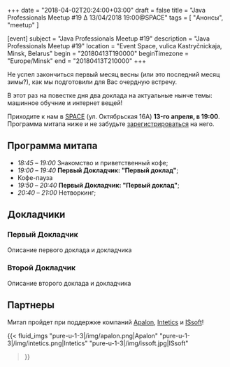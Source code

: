 +++
date = "2018-04-02T20:24:00+03:00"
draft = false
title = "Java Professionals Meetup #19 ∆ 13/04/2018 19:00@SPACE"
tags = [
    "Анонсы", "meetup"
]

[event]
subject = "Java Professionals Meetup #19"
description = "Java Professionals Meetup #19"
location = "Event Space, vulica Kastryčnickaja, Minsk, Belarus"
begin = "20180413T190000"
beginTimezone = "Europe/Minsk"
end = "20180413T210000"
+++

Не успел закончиться первый месяц весны (или это последний месяц зимы?), как мы подготовили для Вас очердную встречу.

В этот раз на повестке дня два доклада на актуальные нынче темы: машинное обучние и интернет вещей!

Приходите к нам в [SPACE](http://eventspace.by) (ул. Октябрьская 16А) **13-го апреля, в 19:00**.
Программа митапа ниже и не забудьте [зарегистрироваться](https://bit.ly/jprof_reg_19) на него.

<!--more-->

## Программа митапа
* _18:45_ – _19:00_ Знакомство и приветственный кофе;
* _19:00_ – _19:40_ **Первый Докладчик: "Первый доклад"**;
* Кофе-пауза
* _19:50_ – _20:40_ **Первый Докладчик: "Первый доклад"**;
* _20:40_ – _21:00_ Hетворкинг;

## Докладчики

### Первый Докладчик

Описание первого доклада и докладчика

### Второй Докладчик

Описание второго доклада и докладчика

## Партнеры

Митап пройдет при поддержке компаний [Apalon](http://apalon.com), [Intetics](http://intetics.com) и [ISsoft](http://www.issoft.by)!

{{< fluid_imgs
  "pure-u-1-3|/img/apalon.png|Apalon"
  "pure-u-1-3|/img/intetics.png|Intetics"
  "pure-u-1-3|/img/issoft.jpg|ISsoft"
>}}
